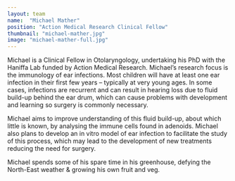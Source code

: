 ```yaml
---
layout: team
name:  "Michael Mather"
position: "Action Medical Research Clinical Fellow"
thumbnail: "michael-mather.jpg"
image: "michael-mather-full.jpg"
---
```

Michael is a Clinical Fellow in Otolaryngology, undertaking his PhD with the Haniffa Lab funded by Action Medical Research. Michael’s research focus is the immunology of ear infections. Most children will have at least one ear infection in their first few years – typically at very young ages. In some cases, infections are recurrent and can result in hearing loss due to fluid build-up behind the ear drum, which can cause problems with development and learning so surgery is commonly necessary.

Michael aims to improve understanding of this fluid build-up, about which little is known, by analysing the immune cells found in adenoids. Michael also plans to develop an in vitro model of ear infection to facilitate the study of this process, which may lead to the development of new treatments reducing the need for surgery.

Michael spends some of his spare time in his greenhouse, defying the North-East weather & growing his own fruit and veg.